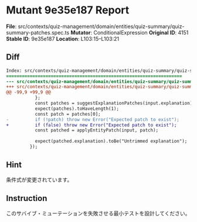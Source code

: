 # Mutant 9e35e187 Report

**File**: src/contexts/quiz-management/domain/entities/quiz-summary/quiz-summary-patches.spec.ts
**Mutator**: ConditionalExpression
**Original ID**: 4151
**Stable ID**: 9e35e187
**Location**: L103:15–L103:21

## Diff

```diff
Index: src/contexts/quiz-management/domain/entities/quiz-summary/quiz-summary-patches.spec.ts
===================================================================
--- src/contexts/quiz-management/domain/entities/quiz-summary/quiz-summary-patches.spec.ts	original
+++ src/contexts/quiz-management/domain/entities/quiz-summary/quiz-summary-patches.spec.ts	mutated #4151
@@ -99,9 +99,9 @@
           };
           const patches = suggestExplanationPatches(input.explanation);
           expect(patches).toHaveLength(1);
           const patch = patches[0];
-          if (!patch) throw new Error("Expected patch to exist");
+          if (false) throw new Error("Expected patch to exist");
           const patched = applyEntityPatch(input, patch);
 
           expect(patched.explanation).toBe("Untrimmed explanation");
         });
```

## Hint

条件式が変更されています。

## Instruction

このサバイブ・ミューテーションを失敗させる最小テストを設計してください。

